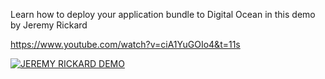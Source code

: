 Learn how to deploy your application bundle to Digital Ocean in this demo by Jeremy Rickard

https://www.youtube.com/watch?v=ciA1YuGOIo4&t=11s

[![JEREMY RICKARD DEMO](https://img.youtube.com/vi/ciA1YuGOIo4/0.jpg)](https://www.youtube.com/watch?ciA1YuGOIo4)

